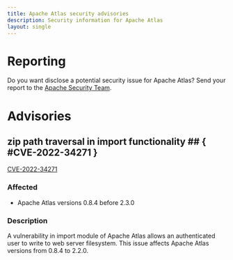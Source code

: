 ```yaml
---
title: Apache Atlas security advisories
description: Security information for Apache Atlas
layout: single
---
```


# Reporting

Do you want disclose a potential security issue for Apache Atlas? Send your report to the  [Apache Security Team](mailto:security@apache.org).

# Advisories

## zip path traversal in import functionality ## { #CVE-2022-34271 }

[CVE-2022-34271](./CVE-2022-34271.cve.json)

### Affected

* Apache Atlas versions 0.8.4 before 2.3.0


### Description

A vulnerability in import module of Apache Atlas allows an authenticated user to write to web server filesystem.  This issue affects Apache Atlas versions from 0.8.4 to 2.2.0.